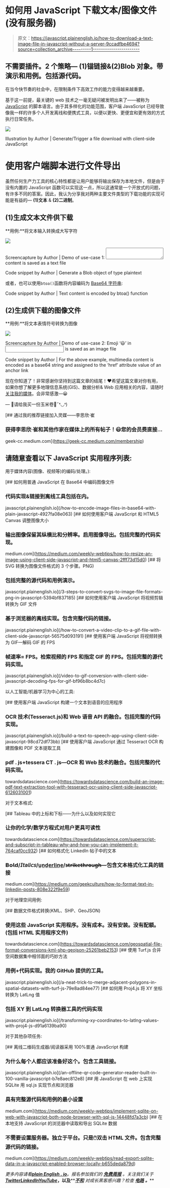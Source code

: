 # 如何用 JavaScript 下载文本/图像文件(没有服务器)

> 原文：<https://javascript.plainenglish.io/how-to-download-a-text-image-file-in-javascript-without-a-server-9ccadfbe4694?source=collection_archive---------1----------------------->

## 不需要插件。2 个策略— (1)锚链接&(2)Blob 对象。带演示和用例。包括源代码。

在当今快节奏的社会中，在限制条件下高效工作的能力变得越来越重要。

基于这一前提，最关键的 web 技术之一毫无疑问被发明出来了——被称为 [JavaScript](https://developer.mozilla.org/en-US/docs/Web/JavaScript) 的脚本语言。由于其多样化的功能范围，客户端 JavaScript 已经导致像我一样的许多个人开发离线和便携式工具，以便以更快、更便宜和更有效的方式执行日常任务。

![](img/b1638848b26374b886c1a3454c3d8154.png)

Illustration by Author | Generate/Trigger a file download with client-side JavaScript

# 使用客户端脚本进行文件导出

虽然任何生产力工具的核心特性都是让用户能够将输出保存为本地文件，但是由于没有内置的 JavaScript 函数可以实现这一点，所以这通常是一个开放式的问题，有许多不同的答案。因此，我认为分享我对两种主要文件类型的下载功能的实现可能是有益的— **(1)文本** & **(2)二进制**。

## (1)生成文本文件供下载

**用例:**将文本输入转换成大写字符

![](img/94e58bb0f9c5e37c383c0c19a087844a.png)

Screencapture by Author | Demo of use-case 1: <textarea></textarea> content is saved as a text file

Code snippet by Author | Generate a Blob object of type plaintext

或者，也可以使用`btoa()`函数将内容编码为 [Base64 字符串](https://developer.mozilla.org/en-US/docs/Glossary/Base64):

Code snippet by Author | Text content is encoded by btoa() function

## (2)生成供下载的图像文件

**用例:**将文本表情符号转换为图像

![](img/a5e1258c0f5a7bbba1cb0c517b3a172a.png)

Screencapture by Author | Demo of use-case 2: Emoji ‘😃’ in <input type=’text’> is saved as an image file

Code snippet by Author | For the above example, multimedia content is encoded as a base64 string and assigned to the ‘href’ attribute value of an anchor link <a></a>

现在你知道了！非常感谢你坚持到这篇文章的结尾！❤希望这篇文章对你有用，如果你想了解更多地理信息系统(GIS)、数据分析& Web 应用相关的内容，请随时[关注我的媒体](https://medium.com/@geek-cc)。会非常感激—😀

— 🌮请给我买一份玉米卷🎀˶❛◡❛)

[](https://geek-cc.medium.com/membership) [## 通过我的推荐链接加入灵媒——李思欣·崔

### 获得李思欣·崔和其他作家在媒体上的所有帖子！😃您的会员费直接…

geek-cc.medium.com](https://geek-cc.medium.com/membership) 

## 请随意查看以下 JavaScript 实用程序列表:

用于媒体内容(图像、视频等)的编码/处理。):

[](/how-to-encode-image-files-in-base64-with-plain-javascript-4927fa08e063) [## 如何用普通 JavaScript 在 Base64 中编码图像文件

### 代码实现&链接到离线工具包括在内。

javascript.plainenglish.io](/how-to-encode-image-files-in-base64-with-plain-javascript-4927fa08e063) [](https://medium.com/weekly-webtips/how-to-resize-an-image-using-client-side-javascript-and-html5-canvas-2fff73d15d0) [## 如何使用客户端 JavaScript 和 HTML5 Canvas 调整图像大小

### 输出图像保留其纵横比和分辨率。启用图像导出。包括完整的代码实现。

medium.com](https://medium.com/weekly-webtips/how-to-resize-an-image-using-client-side-javascript-and-html5-canvas-2fff73d15d0) [](/3-steps-to-convert-svgs-to-image-file-formats-png-in-javascript-5394bf837185) [## 将 SVG 转换为图像文件格式的 3 个步骤。PNG)

### 包括完整的源代码和用例演示。

javascript.plainenglish.io](/3-steps-to-convert-svgs-to-image-file-formats-png-in-javascript-5394bf837185) [](/how-to-convert-a-video-clip-to-a-gif-file-with-client-side-javascript-56575d093191) [## 如何使用客户端 JavaScript 将视频剪辑转换为 GIF 文件

### 基于浏览器的离线实现。包含完整代码的链接。

javascript.plainenglish.io](/how-to-convert-a-video-clip-to-a-gif-file-with-client-side-javascript-56575d093191) [](/video-to-gif-conversion-with-client-side-javascript-decoding-fps-for-gif-bf96b8bc4d7c) [## 使用客户端 JavaScript 将视频转换为 GIF—解码 GIF 的 FPS

### 帧速率= FPS。检索视频的 FPS 和指定 GIF 的 FPS。包括完整的源代码实现。

javascript.plainenglish.io](/video-to-gif-conversion-with-client-side-javascript-decoding-fps-for-gif-bf96b8bc4d7c) 

以人工智能/机器学习为中心的工具:

[](/build-a-text-to-speech-app-using-client-side-javascript-98cd72df73bb) [## 使用客户端 JavaScript 构建一个文本到语音的应用程序

### OCR 技术(Tesseract.js)和 Web 语音 API 的融合。包括完整的代码实现。

javascript.plainenglish.io](/build-a-text-to-speech-app-using-client-side-javascript-98cd72df73bb) [](https://towardsdatascience.com/build-an-image-pdf-text-extraction-tool-with-tesseract-ocr-using-client-side-javascript-6126031001) [## 使用客户端 JavaScript 通过 Tesseract OCR 构建图像和 PDF 文本提取工具

### pdf . js+tessera CT . js—OCR 和 Web 技术的融合。包括完整的代码实现。

towardsdatascience.com](https://towardsdatascience.com/build-an-image-pdf-text-extraction-tool-with-tesseract-ocr-using-client-side-javascript-6126031001) 

对于文本格式:

[](https://towardsdatascience.com/superscript-and-subscript-in-tableau-why-and-how-you-can-implement-it-764caf0cc932) [## Tableau 中的上标和下标——为什么以及如何实现它

### 让你的化学/数学方程式对用户更具可读性

towardsdatascience.com](https://towardsdatascience.com/superscript-and-subscript-in-tableau-why-and-how-you-can-implement-it-764caf0cc932) [](https://medium.com/geekculture/how-to-format-text-in-linkedin-posts-808e322f9e59) [## 如何格式化 LinkedIn 帖子中的文本

### 𝗕𝗼𝗹𝗱/𝘐𝘵𝘢𝘭𝘪𝘤𝘴/u̲n̲d̲e̲r̲l̲i̲n̲e̲/s̶t̶r̶i̶k̶e̶t̶h̶r̶o̶u̶g̶h̶—包含文本格式化工具的链接

medium.com](https://medium.com/geekculture/how-to-format-text-in-linkedin-posts-808e322f9e59) 

对于地理空间用例:

[](https://towardsdatascience.com/geospatial-file-format-conversions-kml-shp-geojson-25261beb2153) [## 数据文件格式转换(KML、SHP、GeoJSON)

### 使用这些 JavaScript 实用程序。没有成本。没有安装。没有配额。(包括 HTML 实用程序文件)

towardsdatascience.com](https://towardsdatascience.com/geospatial-file-format-conversions-kml-shp-geojson-25261beb2153) [](/a-neat-trick-to-merge-adjacent-polygons-in-spatial-datasets-with-turf-js-79e8ad84ee77) [## 使用 Turf.js 合并空间数据集中相邻面的巧妙方法

### 用例+代码实现。我的 GitHub 提供的工具。

javascript.plainenglish.io](/a-neat-trick-to-merge-adjacent-polygons-in-spatial-datasets-with-turf-js-79e8ad84ee77) [](/transforming-xy-coordinates-to-latlng-values-with-proj4-js-d91a6139ba90) [## 如何用 Proj4.js 将 XY 坐标转换为 LatLng 值

### 包括 XY 到 LatLng 转换器工具的代码实现

javascript.plainenglish.io](/transforming-xy-coordinates-to-latlng-values-with-proj4-js-d91a6139ba90) 

对于其他杂项任务:

[](/an-offline-qr-code-generator-reader-built-in-100-vanilla-javascript-b7e8aec812e8) [## 离线二维码生成器/阅读器采用 100%普通 JavaScript 构建

### 为什么每个人都应该准备好这个。包含工具链接。

javascript.plainenglish.io](/an-offline-qr-code-generator-reader-built-in-100-vanilla-javascript-b7e8aec812e8) [](https://medium.com/weekly-webtips/implement-sqlite-on-web-with-javascript-both-node-browser-with-sql-js-14448fd7a3cb) [## 用 JavaScript 在 web 上实现 SQLite 用 sql.js 实现节点和浏览器

### 具有完整源代码和用例的最小设置

medium.com](https://medium.com/weekly-webtips/implement-sqlite-on-web-with-javascript-both-node-browser-with-sql-js-14448fd7a3cb) [](https://medium.com/weekly-webtips/read-export-sqlite-data-in-a-javascript-enabled-browser-locally-b655deda879d) [## 在本地支持 JavaScript 的浏览器中读取和导出 SQLite 数据

### 不需要设置服务器。独立于平台。只是🖱️双击 HTML 文件。包含完整源代码的链接。

medium.com](https://medium.com/weekly-webtips/read-export-sqlite-data-in-a-javascript-enabled-browser-locally-b655deda879d) 

*更多内容请看*[***plain English . io***](https://plainenglish.io/)*。报名参加我们的* [***免费周报***](http://newsletter.plainenglish.io/) *。关注我们关于*[***Twitter***](https://twitter.com/inPlainEngHQ)[***LinkedIn***](https://www.linkedin.com/company/inplainenglish/)*[***YouTube***](https://www.youtube.com/channel/UCtipWUghju290NWcn8jhyAw)***，以及****[***不和***](https://discord.gg/GtDtUAvyhW) *对成长黑客感兴趣？检查* [***电路***](https://circuit.ooo/) ***。*****